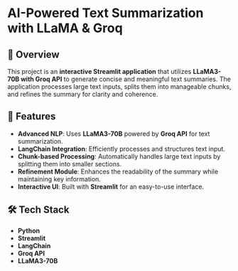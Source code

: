 # AI-Powered Text Summarization with LLaMA & Groq

## 📌 Overview
This project is an **interactive Streamlit application** that utilizes **LLaMA3-70B with Groq API** to generate concise and meaningful text summaries. The application processes large text inputs, splits them into manageable chunks, and refines the summary for clarity and coherence.

## 🚀 Features
- **Advanced NLP**: Uses **LLaMA3-70B** powered by **Groq API** for text summarization.
- **LangChain Integration**: Efficiently processes and structures text input.
- **Chunk-based Processing**: Automatically handles large text inputs by splitting them into smaller sections.
- **Refinement Module**: Enhances the readability of the summary while maintaining key information.
- **Interactive UI**: Built with **Streamlit** for an easy-to-use interface.

## 🛠️ Tech Stack
- **Python**
- **Streamlit**
- **LangChain**
- **Groq API**
- **LLaMA3-70B**

